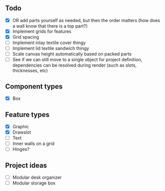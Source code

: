 ## Todo
- [x] OR add parts yourself as needed, but then the order matters (how does a wall know that there is a top part?)
- [x] Implement grids for features
- [x] Grid spacing
- [ ] Implement inlay textile cover thingy
- [ ] Implement lid textile sandwich thingy
- [ ] Scale canvas height automatically based on packed parts
- [ ] See if we can still move to a single object for project definition, dependencies can be resolved during render (such as slots, thicknesses, etc)

## Component types
- [x] Box

## Feature types
- [x] Graphic
- [x] Drawslot
- [ ] Text
- [ ] Inner walls on a grid
- [ ] Hinges?

## Project ideas
- [ ] Modular desk organizer
- [ ] Modular storage box
